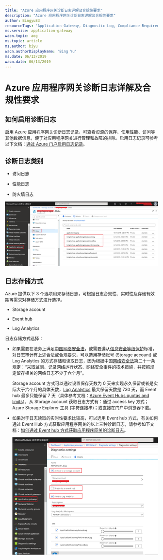 ```yaml
---
title: "Azure 应用程序网关诊断日志详解及合规性要求"
description: "Azure 应用程序网关诊断日志详解及合规性要求"
author: Bingyu83
resourceTags: 'Application Gateway, Diagnostic Log, Compliance Requirements'
ms.service: application-gateway
wacn.topic: aog
ms.topic: article
ms.author: biyu
wacn.authorDisplayName: 'Bing Yu'
ms.date: 06/13/2019
wacn.date: 06/13/2019
---
```


# Azure 应用程序网关诊断日志详解及合规性要求

## 如何启用诊断日志

启用 Azure 应用程序网关诊断日志记录，可查看资源的保存、使用性能、访问等其他数据信息，便于对应用程序网关进行管理和故障的排除。启用日志记录可参考以下文档：[通过 Azure 门户启用日志记录](https://docs.azure.cn/zh-cn/application-gateway/application-gateway-diagnostics#enable-logging-through-the-azure-portal)。

## 诊断日志类别

* 访问日志

* 性能日志

* 防火墙日志

![01](media/aog-application-gateway-diagnostic-log-details-and-compliance-requirements/01.png "01")

## 日志存储方式

Azure 提供以下 3 个选项用来存储日志，可根据日志合规性、实时性及存储有效期等需求对存储方式进行选择。

* Storage account

* Event hub

* Log Analytics

日志存储方式选择：

* 如果需要在法务上满足[中国网络安全法](http://www.npc.gov.cn/npc/xinwen/2016-11/07/content_2001605.htm)，或需要遵从[信息安全等级保护](http://www.djbh.net/webdev/file/webFiles/File/jsbz/201232310421.pdf)标准，对日志审计有上述合法或合规要求，可以选用存储账号 (Storage account) 或 Log Analytics 的方式存储和读取日志，因为根据中国[网络安全法](http://www.npc.gov.cn/npc/xinwen/2016-11/07/content_2001605.htm)第二十一条规定：“采取监测、记录网络运行状态、网络安全事件的技术措施，并按照规定留存相关的网络日志不少于六个月”。

    Storage account 方式可以通过设置保存天数为 0 天来实现永久保留或者是实际大于六个月的具体天数，[Log Analytics](https://docs.azure.cn/zh-cn/azure-monitor/platform/manage-cost-storage) 最大保留天数是 730 天，而 Event hub 最多只能保留 7 天（具体参考文档：[Azure Event Hubs quotas and limits](https://docs.microsoft.com/bs-latn-ba/azure/event-hubs/event-hubs-quotas)），从 Storage account 获取日志方式有：通过 access key 方式；Azure Storage Explorer 工具 (字符连接串)；或直接在门户中浏览器下载。

* 如果对于日志读取的实时性要求比较高，可以选用 Event hub 方式，有关如何通过 Event Hub 方式获取应用程序网关的以上三种诊断日志，请参考如下文档：[如何通过 Event hub 方式获取应用程序网关的诊断日志](https://docs.azure.cn/zh-cn/articles/azure-operations-guide/application-gateway/aog-application-gateway-howto-get-diaglog-via-event-hub)。

    ![02](media/aog-application-gateway-diagnostic-log-details-and-compliance-requirements/02.png "02")